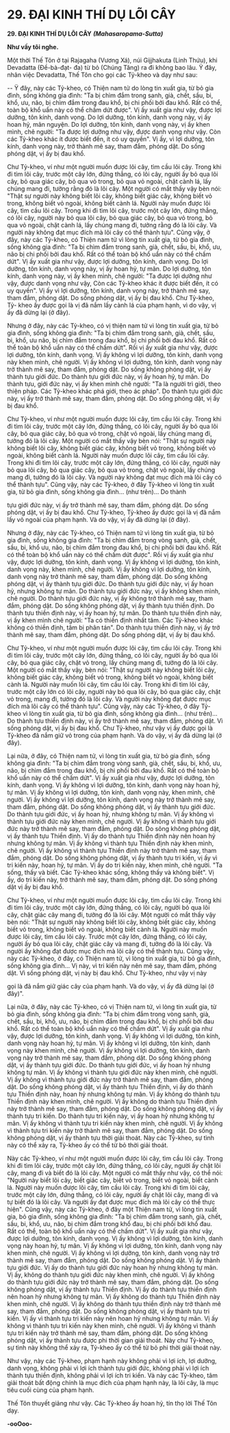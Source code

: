 # 29. ÐẠI KINH THÍ DỤ LÕI CÂY

**29. ÐẠI KINH THÍ DỤ LÕI CÂY**
***(Mahasaropama-Sutta)***

**Như vầy tôi nghe.**

Một thời Thế Tôn ở tại Rajagaha (Vương Xá), núi Gijjhakuta (Linh Thứu), khi Devadatta (Ðề-bà-đạt-
đa) từ bỏ (Chúng Tăng) ra đi không bao lâu. Ÿ đây, nhân việc Devadatta, Thế Tôn cho gọi các Tỷ-kheo
và dạy như sau:

-- Ÿ đây, này các Tỷ-kheo, có Thiện nam tử do lòng tin xuất gia, từ bỏ gia đình, sống không gia đình:
"Ta bị chìm đắm trong sanh, già, chết, sầu, bi, khổ, ưu, não, bị chìm đắm trong đau khổ, bị chi phối bởi
đau khổ. Rất có thể, toàn bộ khổ uẩn này có thể chấm dứt được". Vị ấy xuất gia như vậy, được lợi
dưỡng, tôn kính, danh vọng. Do lợi dưỡng, tôn kính, danh vọng này, vị ấy hoan hỷ, mãn nguyện. Do lợi
dưỡng, tôn kính, danh vọng này, vị ấy khen mình, chê người: "Ta được lợi dưỡng như vậy, được danh
vọng như vậy. Còn các Tỷ-kheo khác ít được biết đến, ít có uy quyền". Vị ấy, vì lợi dưỡng, tôn kính,
danh vọng này, trở thành mê say, tham đắm, phóng dật. Do sống phóng dật, vị ấy bị đau khổ.

Chư Tỷ-kheo, ví như một người muốn được lõi cây, tìm cầu lõi cây. Trong khi đi tìm lõi cây, trước một
cây lớn, đứng thẳng, có lõi cây, người ấy bỏ qua lõi cây, bỏ qua giác cây, bỏ qua vỏ trong, bỏ qua vỏ
ngoài, chặt cành lá, lấy chúng mang đi, tưởng rằng đó là lõi cây. Một người có mắt thấy vậy bèn nói:
"Thật sự người này không biết lõi cây, không biết giác cây, không biết vỏ trong, không biết vỏ ngoài,
không biết cành lá. Người này muốn được lõi cây, tìm cầu lõi cây. Trong khi đi tìm lõi cây, trước một
cây lớn, đứng thẳng, có lõi cây, người này bỏ qua lõi cây, bỏ qua giác cây, bỏ qua vỏ trong, bỏ qua vỏ
ngoài, chặt cành lá, lấy chúng mang đi, tưởng rằng đó là lõi cây. Và người này không đạt mục đích mà
lõi cây có thể thành tựu". Cũng vậy, ở đây, này các Tỷ-kheo, có Thiện nam tử vì lòng tin xuất gia, từ bỏ
gia đình, sống không gia đình: "Ta bị chìm đắm trong sanh, già, chết, sầu, bi, khổ, ưu, não bị chi phối
bởi đau khổ. Rất có thể toàn bộ khổ uẩn này có thể chấm dứt". Vị ấy xuất gia như vậy, được lợi dưỡng,
tôn kính, danh vọng. Do lợi dưỡng, tôn kính, danh vọng này, vị ấy hoan hỷ, tự mãn. Do lợi dưỡng, tôn
kính, danh vọng này, vị ấy khen mình, chê người: "Ta được lợi dưỡng như vậy, được danh vọng như
vậy, Còn các Tỷ-kheo khác ít được biết đến, ít có uy quyền". Vị ấy vì lợi dưỡng, tôn kính, danh vọng
này, trở thành mê say, tham đắm, phóng dật. Do sống phóng dật, vị ấy bị đau khổ. Chư Tỷ-kheo, Tỷ-
kheo ấy được gọi là vị đã nắm lấy cành lá của phạm hạnh, vì do vậy, vị ấy đã dừng lại (ở đây).

Nhưng ở đây, này các Tỷ-kheo, có vị thiện nam tử vì lòng tin xuất gia, từ bỏ gia đình, sống không gia
đình: "Ta bị chìm đắm trong sanh, già, chết, sầu, bi, khổ, ưu não, bị chìm đắm trong đau khổ, bị chi phối
bởi đau khổ. Rất có thể toàn bộ khổ uẩn này có thể chấm dứt". Rồi vị ấy xuất gia như vậy, được lợi
dưỡng, tôn kính, danh vọng. Vị ấy không vì lợi dưỡng, tôn kính, danh vọng này khen mình, chê người.
Vị ấy không vì lợi dưỡng, tôn kính, danh vọng này trở thành mê say, tham đắm, phóng dật. Do sống
không phóng dật, vị ấy thành tựu giới đức. Do thành tựu giới đức này, vị ấy hoan hỷ, tự mãn. Do thành
tựu, giới đức này, vị ấy khen mình chê người: "Ta là người trì giới, theo thiện pháp. Các Tỷ-kheo khác
phá giới, theo ác pháp". Do thành tựu giới đức này, vị ấy trở thành mê say, tham đắm, phóng dật. Do
sống phóng dật, vị ấy bị đau khổ.

Chư Tỷ-kheo, ví như một người muốn được lõi cây, tìm cầu lõi cây. Trong khi đi tìm lõi cây, trước một
cây lớn, đứng thẳng, có lõi cây, người ấy bỏ qua lõi cây, bỏ qua giác cây, bỏ qua vỏ trong, chặt vỏ ngoài,
lấy chúng mang đi, tưởng đó là lõi cây. Một người có mắt thấy vậy bèn nói: "Thật sự người này không
biết lõi cây, không biết giác cây, không biết vỏ trong, không biết vỏ ngoài, không biết cành lá. Người
này muốn được lõi cây, tìm cầu lõi cây. Trong khi đi tìm lõi cây, trước một cây lớn, đứng thẳng, có lõi
cây, người này bỏ qua lõi cây, bỏ qua giác cây, bỏ qua vỏ trong, chặt vỏ ngoài, lấy chúng mang đi,
tưởng đó là lõi cây. Và người này không đạt mục đích mà lõi cây có thể thành tựu". Cũng vậy, này các
Tỷ-kheo, ở đây Tỷ-kheo vì lòng tin xuất gia, từ bỏ gia đình, sống không gia đình... (như trên)... Do thành

tựu giới đức này, vị ấy trở thành mê say, tham đắm, phóng dật. Do sống phóng dật, vị ấy bị đau khổ.
Chư Tỷ-kheo, Tỷ-kheo ấy được gọi là vị đã nắm lấy vỏ ngoài của phạm hạnh. Và do vậy, vị ấy đã dừng
lại (ở đây).

Nhưng ở đây, này các Tỷ-kheo, có Thiện nam tử vì lòng tin xuất gia, từ bỏ gia đình, sống không gia
đình: "Ta bị chìm đắm trong vòng sanh, già, chết, sầu, bi, khổ ưu, não, bị chìm đắm trong đau khổ, bị
chi phối bởi đau khổ. Rất có thể toàn bộ khổ uẩn này có thể chấm dứt được". Rồi vị ấy xuất gia như vậy,
được lợi dưỡng, tôn kính, danh vọng. Vị ấy không vì lợi dưỡng, tôn kính, danh vọng này, khen mình,
chê người. Vị ấy không vì lợi dưỡng, tôn kính, danh vọng này trở thành mê say, tham đắm, phóng dật.
Do sống không phóng dật, vị ấy thành tựu giới đức. Do thành tựu giới đức này, vị ấy hoan hỷ, nhưng
không tự mãn. Do thành tựu giới đức này, vị ấy không khen mình, chê người. Do thành tựu giới đức
này, vị ấy không trở thành mê say, tham đắm, phóng dật. Do sống không phóng dật, vị ấy thành tựu
thiền định. Do thành tựu thiền định này, vị ấy hoan hỷ, tự mãn. Do thành tựu thiền định này, vị ấy khen
mình chê người: "Ta có thiền định nhất tâm. Các Tỷ-kheo khác không có thiền định, tâm bị phân tán".
Do thành tựu thiền định này, vị ấy trở thành mê say, tham đắm, phóng dật. Do sống phóng dật, vị ấy bị
đau khổ.

Chư Tỷ-kheo, ví như một người muốn được lõi cây, tìm cầu lõi cây. Trong khi đi tìm lõi cây, trước một
cây lớn, đứng thẳng, có lõi cây, người ấy bỏ qua lõi cây, bỏ qua giác cây, chặt vỏ trong, lấy chúng mang
đi, tưởng đó là lõi cây. Một người có mắt thấy vậy, bèn nói: "Thật sự người này không biết lõi cây,
không biết giác cây, không biết vỏ trong, không biết vỏ ngoài, không biết cành lá. Người này muốn lõi
cây, tìm cầu lõi cây. Trong khi đi tìm lõi cây, trước một cây lớn có lõi cây, người này bỏ qua lõi cây, bỏ
qua giác cây, chặt vỏ trong, mang đi, tưởng đó là lõi cây. Và người này không đạt được mục đích mà lõi
cây có thể thành tựu". Cũng vậy, này các Tỷ-kheo, ở đây Tỷ-kheo vì lòng tin xuất gia, từ bỏ gia đình,
sống không gia đình... (như trên)... Do thành tựu thiền định này, vị ấy trở thành mê say, tham đắm,
phóng dật. Vì sống phóng dật, vị ấy bị đau khổ. Chư Tỷ-kheo, như vậy vị ấy được gọi là Tỷ-kheo đã
nắm giữ vỏ trong của phạm hạnh. Và do vậy, vị ấy đã dừng lại (ở đây).

Lại nữa, ở đây, có Thiện nam tử, vì lòng tin xuất gia, từ bỏ gia đình, sống không gia đình: "Ta bị chìm
đắm trong vòng sanh, già, chết, sầu, bi, khổ, ưu, não, bị chìm đắm trong đau khổ, bị chi phối bởi đau
khổ. Rất có thể toàn bộ khổ uẩn này có thể chấm dứt". Vị ấy xuất gia như vậy, được lợi dưỡng, tôn kính,
danh vọng. Vị ấy không vì lợi dưỡng, tôn kính, danh vọng này hoan hỷ, tự mãn. Vị ấy không vì lợi
dưỡng, tôn kính, danh vọng này, khen mình, chê người. Vị ấy không vì lợi dưỡng, tôn kính, danh vọng
này trở thành mê say, tham đắm, phóng dật. Do sống không phóng dật, vị ấy thành tựu giới đức. Do
thành tựu giới đức, vị ấy hoan hỷ, nhưng không tự mãn. Vị ấy không vì thành tựu giới đức này khen
mình, chê người. Vị ấy không vì thành tựu giới đức này trở thành mê say, tham đắm, phóng dật. Do
sông không phóng dật, vị ấy thành tựu Thiền định. Vị ấy do thành tựu Thiền định này nên hoan hỷ
nhưng không tự mãn. Vị ấy không vì thành tựu Thiền định này khen mình, chê người. Vị ấy không vì
thành tựu Thiền định này trở thành mê say, tham đắm, phóng dật. Do sống không phóng dật, vị ấy thành
tựu tri kiến, vị ấy vì tri kiến này, hoan hỷ, tự mãn. Vị ấy do tri kiến này, khen mình, chê người. "Ta
sống, thấy và biết. Các Tỷ-kheo khác sống, không thấy và không biết". Vị ấy, do tri kiến này, trở thành
mê say, tham đắm, phóng dật. Do sống phóng dật vị ấy bị đau khổ.

Chư Tỷ-kheo, ví như một người muốn được lõi cây, tìm cầu lõi cây. Trong khi đi tìm lõi cây, trước một
cây lớn, đứng thẳng, có lõi cây, người bỏ qua lõi cây, chặt giác cây mang đi, tưởng đó là lõi cây. Một
người có mắt thấy vậy bèn nói: "Thật sự người này không biết lõi cây, không biết giác cây, không biết
vỏ trong, không biết vỏ ngoài, không biết cành lá. Người này muốn được lõi cây, tìm cầu lõi cây. Trước
một cây lớn, đứng thẳng, có lõi cây, người ấy bỏ qua lõi cây, chặt giác cây và mang đi, tưởng đó là lõi
cây. Và người ấy không đạt được mục đích mà lõi cây có thể thành tựu. Cũng vậy, này các Tỷ-kheo, ở
đây, có Thiện nam tử, vì lòng tin xuất gia, từ bỏ gia đình, sống không gia đình... Vị này, vì tri kiến này
nên mê say, tham đắm, phóng dật. Vì sống phóng dật, vị này bị đau khổ. Chư Tỷ-kheo, như vậy vị này

gọi là đã nắm giữ giác cây của phạm hạnh. Và do vậy, vị ấy đã dừng lại (ở đây)".

Lại nữa, ở đây, này các Tỷ-kheo, có vị Thiện nam tử, vì lòng tin xuất gia, từ bỏ gia đình, sống không gia
đình: "Ta bị chìm đắm trong vòng sanh, già, chết, sầu, bi, khổ, ưu, não, bị chìm đắm trong đau khổ, bị
chi phối bởi đau khổ. Rất có thể toàn bộ khổ uẩn này có thể chấm dứt". Vị ấy xuất gia như vậy, được lợi
dưỡng, tôn kính, danh vọng. Vị ấy không vì lợi dưỡng, tôn kính, danh vọng này hoan hỷ, tự mãn. Vị ấy
không vì lợi dưỡng, tôn kính, danh vọng này khen mình, chê người. Vị ấy không vì lợi dưỡng, tôn kính,
danh vọng này trở thành mê say, tham đắm, phóng dật. Do sống không phóng dật, vị ấy thành tựu giới
đức. Do thành tựu giới đức, vị ấy hoan hỷ nhưng không tự mãn. Vị ấy không vì thành tựu giới đức này
khen mình, chê người. Vị ấy không vì thành tựu giới đức này trở thành mê say, tham đắm, phóng dật.
Do sống không phóng dật, vị ấy thành tựu Thiền định, vị ấy do thành tựu Thiền định này, hoan hỷ
nhưng không tự mãn. Vị ấy không do thành tựu Thiền định này khen mình, chê người. Vị ấy không do
thành tựu Thiền định này trở thành mê say, tham đắm, phóng dật. Do sống không phóng dật, vị ấy thành
tựu tri kiến. Do thành tựu tri kiến này, vị ấy hoan hỷ nhưng không tự mãn. Vị ấy không vì thành tựu tri
kiến này khen mình, chê người. Vị ấy không vì thành tựu tri kiến này trở thành mê say, tham đắm,
phóng dật. Do sống không phóng dật, vị ấy thành tựu thời giải thoát. Này các Tỷ-kheo, sự tình này có
thể xảy ra, Tỷ-kheo ấy có thể từ bỏ thời giải thoát.

Này các Tỷ-kheo, ví như một người muốn được lõi cây, tìm cầu lõi cây. Trong khi đi tìm lõi cây, trước
một cây lớn, đứng thẳng, có lõi cây, người ấy chặt lõi cây, mang đi và biết đó là lõi cây. Một người có
mắt thấy như vậy, có thể nói: "Người này biết lõi cây, biết giác cây, biết vỏ trong, biết vỏ ngoài, biết
cành lá. Người này muốn được lõi cây, tìm cầu lõi cây. Trong khi đi tìm lõi cây, trước một cây lớn, đứng
thẳng, có lõi cây, người ấy chặt lõi cây, mang đi và tự biết đó là lõi cây. Và người ấy đạt được mục đích
mà lõi cây có thể thực hiện". Cũng vậy, này các Tỷ-kheo, ở đây một Thiện nam tử, vì lòng tin xuất gia,
bỏ gia đình, sống không gia đình: "Ta bị chìm đắm trong sanh, già, chết, sầu, bi, khổ, ưu, não, bị chìm
đắm trong khổ đau, bị chi phối bởi khổ đau. Rất có thể, toàn bộ khổ uẩn này có thể chấm dứt". Vị ấy
xuất gia như vậy, được lợi dưỡng, tôn kính, danh vọng. Vị ấy không vì lợi dưỡng, tôn kính, danh vọng
này hoan hỷ, tự mãn. Vị ấy không vì lợi dưỡng, tôn kính, danh vọng này khen mình, chê người. Vị ấy
không vì lợi dưỡng, tôn kính, danh vọng này trở thành mê say, tham đắm, phóng dật. Do sống không
phóng dật. Vị ấy thành tựu giới đức. Vị ấy do thành tựu giới đức này hoan hỷ nhưng không tự mãn. Vị
ấy, không do thành tựu giới đức này khen mình, chê người. Vị ấy không do thành tựu giới đức này trở
thành mê say, tham đắm, phóng dật. Do sống không phóng dật, vị ấy thành tựu Thiền định. Vị ấy do
thành tựu thiền định nên hoan hỷ nhưng không tự mãn. Vị ấy không do thành tựu Thiền định này khen
mình, chê người. Vị ấy không do thành tựu thiền định này trở thành mê say, tham đắm, phóng dật. Do
sống không phóng dật, vị ấy thành tựu tri kiến. Vị ấy vì thành tựu tri kiến này nên hoan hỷ nhưng không
tự mãn. Vị ấy không vì thành tựu tri kiến này khen mình, chê người. Vị ấy không vì thành tựu tri kiến
này trở thành mê say, tham đắm, phóng dật. Do sống không phóng dật, vị ấy thành tựu được phi thời
gian giải thoát. Này chư Tỷ-kheo, sự tình này không thể xảy ra, Tỷ-kheo ấy có thể từ bỏ phi thời giải
thoát này.

Như vậy, này các Tỷ-kheo, phạm hạnh này không phải vì lợi ích, lợi dưỡng, danh vọng, không phải vì
lợi ích thành tựu giới đức, không phải vì lợi ích thành tựu thiền định, không phải vì lợi ích tri kiến. Và
này các Tỷ-kheo, tâm giải thoát bất động chính là mục đích của phạm hạnh này, là lõi cây, là mục tiêu
cuối cùng của phạm hạnh.

Thế Tôn thuyết giảng như vậy. Các Tỷ-kheo ấy hoan hỷ, tín thọ lời Thế Tôn dạy.

**-ooOoo-**


